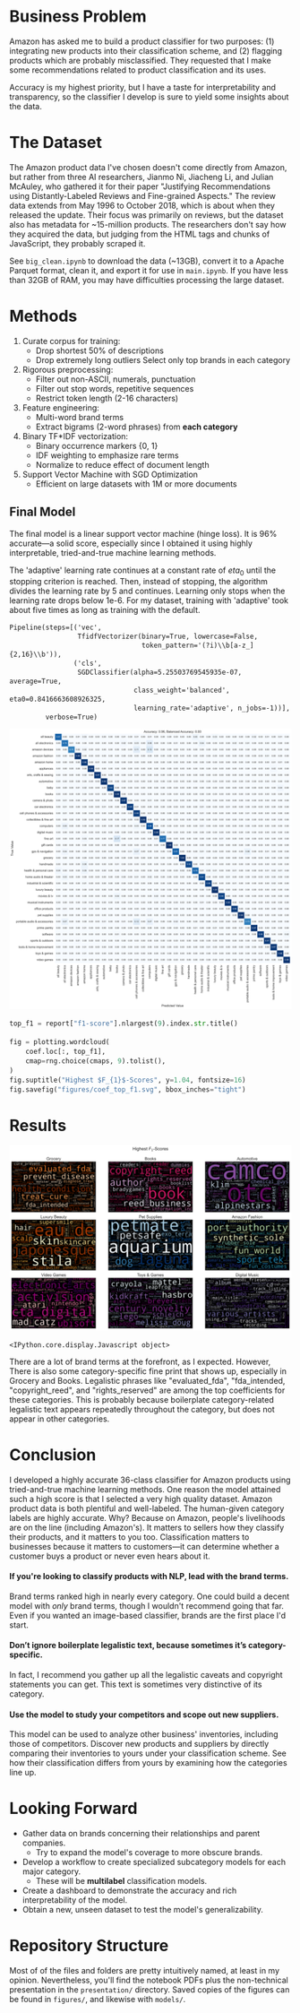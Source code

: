 # Business Problem

Amazon has asked me to build a product classifier for two purposes: (1) integrating new products into their classification scheme, and (2) flagging products which are probably misclassified. They requested that I make some recommendations related to product classification and its uses.

Accuracy is my highest priority, but I have a taste for interpretability and transparency, so the classifier I develop is sure to yield some insights about the data.

# The Dataset

The Amazon product data I've chosen doesn't come directly from Amazon, but rather from three AI researchers, Jianmo Ni, Jiacheng Li, and Julian McAuley, who gathered it for their paper "Justifying Recommendations using Distantly-Labeled Reviews and Fine-grained Aspects." The review data extends from May 1996 to October 2018, which is about when they released the update. Their focus was primarily on reviews, but the dataset also has metadata for ~15-million products. The researchers don't say how they acquired the data, but judging from the HTML tags and chunks of JavaScript, they probably scraped it.

See `big_clean.ipynb` to download the data (~13GB), convert it to a Apache Parquet format, clean it, and export it for use in `main.ipynb`. If you have less than 32GB of RAM, you may have difficulties processing the large dataset.

# Methods
1. Curate corpus for training:
    - Drop shortest 50% of descriptions
    - Drop extremely long outliers
Select only top brands in each category
2. Rigorous preprocessing:
    - Filter out non-ASCII, numerals, punctuation
    - Filter out stop words, repetitive sequences
    - Restrict token length (2-16 characters)
3. Feature engineering:
    - Multi-word brand terms
    - Extract bigrams (2-word phrases) from **each category**
4. Binary TF*IDF vectorization:
    - Binary occurrence markers {0, 1}
    - IDF weighting to emphasize rare terms
    - Normalize to reduce effect of document length
5. Support Vector Machine with SGD Optimization
   - Efficient on large datasets with 1M or more documents



## Final Model

The final model is a linear support vector machine (hinge loss). It is 96% accurate&mdash;a solid score, especially since I obtained it using highly interpretable, tried-and-true machine learning methods.

The 'adaptive' learning rate continues at a constant rate of $eta_0$ until the stopping criterion is reached. Then, instead of stopping, the algorithm divides the learning rate by 5 and continues. Learning only stops when the learning rate drops below 1e-6. For my dataset, training with 'adaptive' took about five times as long as training with the default.


    Pipeline(steps=[('vec',
                     TfidfVectorizer(binary=True, lowercase=False,
                                     token_pattern='(?i)\\b[a-z_]{2,16}\\b')),
                    ('cls',
                     SGDClassifier(alpha=5.25503769545935e-07, average=True,
                                   class_weight='balanced', eta0=0.8416663608926325,
                                   learning_rate='adaptive', n_jobs=-1))],
             verbose=True)



    
<img src="figures/svm_3.svg">
    


```python
top_f1 = report["f1-score"].nlargest(9).index.str.title()

fig = plotting.wordcloud(
    coef.loc[:, top_f1],
    cmap=rng.choice(cmaps, 9).tolist(),
)
fig.suptitle("Highest $F_{1}$-Scores", y=1.04, fontsize=16)
fig.savefig("figures/coef_top_f1.svg", bbox_inches="tight")
```


# Results    
<img src="figures/coef_top_f1.svg">
    



    <IPython.core.display.Javascript object>


There are a lot of brand terms at the forefront, as I expected. However, There is also some category-specific fine print that shows up, especially in Grocery and Books. Legalistic phrases like "evaluated_fda", "fda_intended, "copyright_reed", and "rights_reserved" are among the top coefficients for these categories. This is probably because boilerplate category-related legalistic text appears repeatedly throughout the category, but does not appear in other categories.



# Conclusion

I developed a highly accurate 36-class classifier for Amazon products using tried-and-true machine learning methods. One reason the model attained such a high score is that I selected a very high quality dataset. Amazon product data is both plentiful and well-labeled. The human-given category labels are highly accurate. Why? Because on Amazon, people's livelihoods are on the line (including Amazon's). It matters to sellers how they classify their products, and it matters to you too. Classification matters to businesses because it matters to customers&mdash;it can determine whether a customer buys a product or never even hears about it.

#### If you're looking to classify products with NLP, lead with the brand terms.

Brand terms ranked high in nearly every category. One could build a decent model with *only* brand terms, though I wouldn't recommend going that far. Even if you wanted an image-based classifier, brands are the first place I'd start. 

#### Don’t ignore boilerplate legalistic text, because sometimes it’s category-specific.

In fact, I recommend you gather up all the legalistic caveats and copyright statements you can get. This text is sometimes very distinctive of its category.

#### Use the model to study your competitors and scope out new suppliers.

This model can be used to analyze other business' inventories, including those of competitors. Discover new products and suppliers by directly comparing their inventories to yours under your classification scheme. See how their classification differs from yours by examining how the categories line up.

# Looking Forward

- Gather data on brands concerning their relationships and parent companies.
    - Try to expand the model's coverage to more obscure brands.
- Develop a workflow to create specialized subcategory models for each major category.
    - These will be **multilabel** classification models.
- Create a dashboard to demonstrate the accuracy and rich interpretability of the model.
- Obtain a new, unseen dataset to test the model's generalizability.

# Repository Structure

Most of of the files and folders are pretty intuitively named, at least in my opinion. Nevertheless, you'll find the notebook PDFs plus the non-technical presentation in the `presentation/` directory. Saved copies of the figures can be found in `figures/`, and likewise with `models/`.